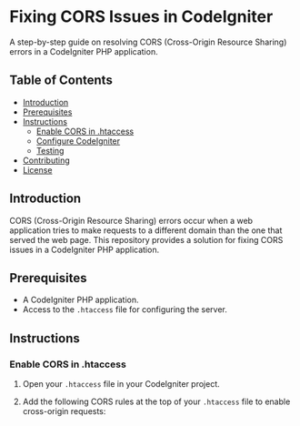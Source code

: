 # Fixing CORS Issues in CodeIgniter

A step-by-step guide on resolving CORS (Cross-Origin Resource Sharing) errors in a CodeIgniter PHP application.

## Table of Contents

- [Introduction](#introduction)
- [Prerequisites](#prerequisites)
- [Instructions](#instructions)
  - [Enable CORS in .htaccess](#enable-cors-in-htaccess)
  - [Configure CodeIgniter](#configure-codeigniter)
  - [Testing](#testing)
- [Contributing](#contributing)
- [License](#license)

## Introduction

CORS (Cross-Origin Resource Sharing) errors occur when a web application tries to make requests to a different domain than the one that served the web page. This repository provides a solution for fixing CORS issues in a CodeIgniter PHP application.

## Prerequisites

- A CodeIgniter PHP application.
- Access to the `.htaccess` file for configuring the server.

## Instructions

### Enable CORS in .htaccess

1. Open your `.htaccess` file in your CodeIgniter project.

2. Add the following CORS rules at the top of your `.htaccess` file to enable cross-origin requests:
